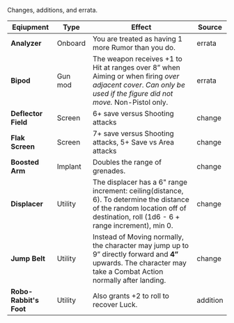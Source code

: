 Changes, additions, and errata.


| Eqiupment              | Type    | Effect                                                                                                                                                                      | Source   |
| ---------------------- | ------- | --------------------------------------------------------------------------------------------------------------------------------------------------------------------------- | -------- |
| **Analyzer**           | Onboard | You are treated as having 1 more Rumor than you do.                                                                                                                         | errata   |
| **Bipod**              | Gun mod | The weapon receives +1 to Hit at ranges over 8” when Aiming or when firing *over adjacent cover*. *Can only be used if the figure did not move.* Non-Pistol only.           | errata   |
| **Deflector Field**    | Screen  | 6+ save versus Shooting attacks                                                                                                                                             | change   |
| **Flak Screen**        | Screen  | 7+ save versus Shooting attacks, 5+ Save vs Area attacks                                                                                                                    | change   |
| **Boosted Arm**        | Implant | Doubles the range of grenades.                                                                                                                                              | change   |
| **Displacer**          | Utility | The displacer has a 6" range increment: ceiling(distance, 6). To determine the distance of the random location off of destination, roll (1d6 - 6 + range increment), min 0. | change   |
| **Jump Belt**          | Utility | Instead of Moving normally, the character may jump up to 9” directly forward and **4”** upwards. The character may take a Combat Action normally after landing.             | change   |
| **Robo-Rabbit's Foot** | Utility | Also grants +2 to roll to recover Luck.                                                                                                                                     | addition |
